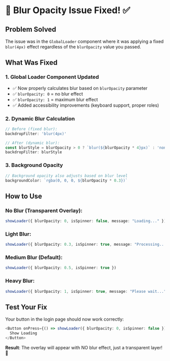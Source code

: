# 🎯 Blur Opacity Issue Fixed! ✅

## Problem Solved

The issue was in the `GlobalLoader` component where it was applying a fixed `blur(4px)` effect regardless of the `blurOpacity` value you passed.

## What Was Fixed

### 1. **Global Loader Component Updated**
- ✅ Now properly calculates blur based on `blurOpacity` parameter
- ✅ `blurOpacity: 0` = no blur effect
- ✅ `blurOpacity: 1` = maximum blur effect
- ✅ Added accessibility improvements (keyboard support, proper roles)

### 2. **Dynamic Blur Calculation**
```typescript
// Before (fixed blur):
backdropFilter: 'blur(4px)'

// After (dynamic blur):
const blurStyle = blurOpacity > 0 ? `blur(${blurOpacity * 4}px)` : 'none';
backdropFilter: blurStyle
```

### 3. **Background Opacity**
```typescript
// Background opacity also adjusts based on blur level
backgroundColor: `rgba(0, 0, 0, ${blurOpacity * 0.3})`
```

## How to Use

### No Blur (Transparent Overlay):
```typescript
showLoader({ blurOpacity: 0, isSpinner: false, message: "Loading..." })
```

### Light Blur:
```typescript
showLoader({ blurOpacity: 0.3, isSpinner: true, message: "Processing..." })
```

### Medium Blur (Default):
```typescript
showLoader({ blurOpacity: 0.5, isSpinner: true })
```

### Heavy Blur:
```typescript
showLoader({ blurOpacity: 1, isSpinner: true, message: "Please wait..." })
```

## Test Your Fix

Your button in the login page should now work correctly:
```typescript
<Button onPress={() => showLoader({ blurOpacity: 0, isSpinner: false })}>
  Show Loading
</Button>
```

**Result**: The overlay will appear with NO blur effect, just a transparent layer! 🎉
